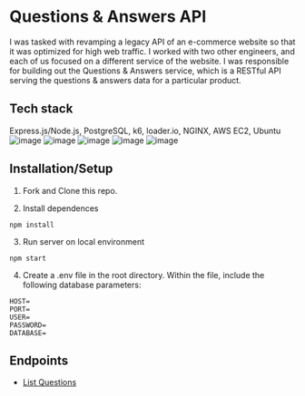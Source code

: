 # Questions & Answers API
I was tasked with revamping a legacy API of an e-commerce website so that it was optimized for high web traffic. I worked with two other engineers, and each of us focused on a different service of the website. I was responsible for building out the Questions & Answers service, which is a RESTful API serving the questions & answers data for a particular product.

## Tech stack
Express.js/Node.js, PostgreSQL, k6, loader.io, NGINX, AWS EC2, Ubuntu \
![image](https://img.shields.io/badge/Express.js-000000?style=for-the-badge&logo=express&logoColor=white)
![image](https://img.shields.io/badge/Node.js-339933?style=for-the-badge&logo=nodedotjs&logoColor=white)
![image](https://img.shields.io/badge/PostgreSQL-316192?style=for-the-badge&logo=postgresql&logoColor=white)
![image](https://img.shields.io/badge/Nginx-009639?style=for-the-badge&logo=nginx&logoColor=white)
![image](https://img.shields.io/badge/Amazon_AWS-FF9900?style=for-the-badge&logo=amazonaws&logoColor=white)

## Installation/Setup
1. Fork and Clone this repo.

2. Install dependences
```
npm install
```
3. Run server on local environment
```
npm start
```
4. Create a .env file in the root directory. Within the file, include the following database parameters:
```
HOST=
PORT=
USER=
PASSWORD=
DATABASE=
```
## Endpoints
* [List Questions](##Installation/Setup)
